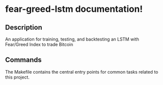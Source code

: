 # fear-greed-lstm documentation!

## Description

An application for training, testing, and backtesting an LSTM with Fear/Greed Index to trade Bitcoin

## Commands

The Makefile contains the central entry points for common tasks related to this project.

